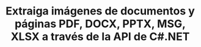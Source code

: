 ---
############################# Static ############################
layout: "auto-gen-gist"
draft: false
path: "es/parser/net/extract/image/"
otherformats: DOC DOT DOCX DOCM DOTX DOTM TXT ODT OTT RTF PDF XHTML MHTML MD XML EPUB FB2 CHM XLS XLT XLSX XLSM XLSB XLTX XLTM ODS CSV OTS XLA XLAM PPT PPTX  PPS POT PPSX POTX PPSM ODP OTP PST OST EML EMLX MSG ONE 

############################# Head ############################
head_title: "Extraiga imágenes de Excel, Word, PDF y otros documentos o páginas a través de .NET "
head_description: "GroupDocs.Parser .NET API permite a los programadores de software extraer imágenes de diferentes documentos como MS Excel, Word, PowerPoint, PDF y más dentro de sus aplicaciones .NET."

############################# Header ############################
title: "Extraiga imágenes de documentos y páginas PDF, DOCX, PPTX, MSG, XLSX a través de la API de C#.NET"
description: "GroupDocs.Parser .NET API permite a los programadores extraer imágenes de documentos o páginas de documentos PDF, DOC, DOCX, PPT, PPTX, EML, MSG, XLS, XLSX, CSV, ODT, RTF y EPUB."

######################### Download Button #######################
button:
    enable: true

############################# About ############################
about:
    enable: true
    title: "¿Cómo extraer imágenes de documentos o área de página a través de .NET?"
    content: |
       Las imágenes se pueden usar para entregar información de tal manera que no se pueda expresar con palabras. Las imágenes nos ayudan a captar la atención del usuario y explican conceptos difíciles con facilidad. A veces, mientras leíamos documentos, diarios o nos beneficiábamos de presentaciones, a menudo encontrábamos algunas imágenes fascinantes y queríamos descargarlas. GroupDocs.Parser para .NET es una potente API que ayuda a los usuarios a desarrollar aplicaciones útiles para extraer imágenes de diferentes tipos de documentos y guardarlas en PNG, JPEG, WebP, GIF, BMP y otros formatos. La API ha incluido soporte para la extracción de texto e imágenes de algunos de los formatos de archivo más utilizados, como PDF, correos electrónicos, libros electrónicos, formatos de Microsoft Office: Word (DOC, DOCX), PowerPoint (PPT, PPTX), Excel (XLS , XLSX), formatos de LibreOffice y muchos más. La API también es totalmente compatible con el análisis de documentos, la extracción de texto sin formato y estructurado, la búsqueda de texto por palabras clave, la extracción de metadatos o imágenes, contenedores y archivos adjuntos y mucho más. 

############################# content ############################
steps:
    enable: true
    block:
    - title_left: "Extraiga imágenes de IMAGE Documentos a través de C#"
      content_left: |
       GroupDocs.Parser .NET API permite a los desarrolladores de software extraer imágenes de image_documentos UPPER. El siguiente ejemplo de código C# .NET demuestra cómo extraer imágenes dentro de un documento IMAGE.

      title_right: "Cómo extraer imágenes a través de .NET"
      content_right: |
        * Cree una instancia de [Parser](https://apireference.groupdocs.com/parser/net/groupdocs.parser/parser)
        * compruebe si se admite la extracción de imágenes
        * Iterar sobre imágenes en el documento
        * Llamar al método [getImages](https://apireference.groupdocs.com/parser/net/groupdocs.parser/parser/methods/getimages) para extraer todas las imágenes de todo el documento.
        * Imprimir todas las imágenes

      gisthash: "6bc9e8fea228c9e1b99425b338bb0f00"
      gistfile: "images_extraction_form_documents.cs"

    - title_left: "Extracción de imágenes de la página del documento IMAGE a través de C#"
      content_left: |
       GroupDocs.Parser .NET permite a los desarrolladores de software extraer imágenes de la página de documentos IMAGE. El siguiente código C# .NET muestra cómo se puede lograr la extracción de imágenes dentro de un documento IMAGE.

      title_right: "Extraer imagen de archivo a través de .NET"
      content_right: |
        * Cree una instancia de [Parser](https://apireference.groupdocs.com/parser/net/groupdocs.parser/parser)
        * Verifique el documento para soporte de extracción de imágenes
        * Obtenga información del documento llamando a [GetDocumentInfo](https://apireference.groupdocs.com/parser/net/groupdocs.parser/parser/methods/getdocumentinfo)
        * Consultar documento por páginas existentes
        * Iterar sobre páginas e imprimir un número de página
        * Llame al método [getImages(Int32)](https://apireference.groupdocs.com/parser/net/groupdocs.parser.parser/getimages/methods/2) para extraer todas las imágenes de todo el documento.
        * Iterar sobre imágenes e imprimir las imágenes
     
      gisthash: "2000d476c202a688677f57a2fbd7ceab"
      gistfile: "images_extraction_form_documents_page.cs"
      
    - title_left: "Cómo extraer una imagen del área de la página de documentos IMAGE"
      content_left: |
       GroupDocs.Parser .NET API es totalmente compatible con la extracción de imágenes de documentos IMAGE mediante un par de líneas de código .NET. El siguiente ejemplo de código .NET muestra cómo realizar la extracción de imágenes desde un área de página de documento IMAGE.

      title_right: "Extraiga imágenes de un área de página de archivo a través de .NET"
      content_right: |
        * Cree una instancia de [Parser](https://apireference.groupdocs.com/parser/net/groupdocs.parser/parser)
        * personalizar la creación de opciones que se pueden usar para la extracción de imágenes
        * Verifique el documento para soporte de extracción de imágenes
        * Extraiga imágenes de la esquina superior izquierda de una página llamando al método [getImages(options)](https://apireference.groupdocs.com/parser/net/groupdocs.parser.parser/getimages/methods/3) usando personalizar Opciones.
        * Iterar sobre imágenes e imprimir las imágenes
     
      gisthash: "ea6c6b8fa613384f1e7f637dabcb7bca"
      gistfile: "extract_images_form_documents_page_area.cs"

    - title_left: "Cómo extraer y guardar una imagen en un archivo a través de C# .NET"
      content_left: |
       GroupDocs.Parser .NET API permite a los desarrolladores de software extraer imágenes de un documento y guardarlas en un archivo con solo un par de líneas de código .NET. El siguiente ejemplo demuestra cómo realizar la extracción de imágenes de un documento IMAGE y guardar el contenido de la imagen en el archivo. 

      title_right: "Guardar imágenes en un archivo a través de .NET"
      content_right: |
        * Crear una instancia de la clase [Parser](https://apireference.groupdocs.com/parser/net/groupdocs.parser/parser)
        * Extraer imágenes del documento
        * Llamar al método [getImages](https://apireference.groupdocs.com/parser/net/groupdocs.parser/parser/methods/getimages) para extraer todas las imágenes de todo el documento.
        * Verifique el documento para soporte de extracción de imágenes
        * Extraiga imágenes de la esquina superior izquierda de una página llamando al método [getImages(options)](https://apireference.groupdocs.com/parser/net/groupdocs.parser.parser/getimages/methods/3) usando personalizar Opciones.
        * opción Creación para guardar imágenes en formato PNG
        * Iterar sobre imágenes y guardar la imagen en el archivo PNG
     
      gisthash: "bc242d5ff4050564fa275858ffa7d34f"
      gistfile: "images_saving_to_files.cs"

    - title_left: "Requisitos del sistema"
      content_left: |
        GroupDocs.Parser para .NET es totalmente compatible con todas las principales plataformas y sistemas operativos. Para obtener una guía completa de requisitos del sistema, visite [requisitos del sistema](hhttps://docs.groupdocs.com/parser/net/system-requirements/) Antes de ejecutar el código a continuación, asegúrese de tener los siguientes requisitos previos instalados en su sistema:
         * Sistemas Operativos: Microsoft Windows, Linux, Mac OS
         * Entorno de desarrollo: Visual Studio, Xamarin, MonoDevelop, etc.
         * Marcos: .NET Framework, .NET Standard, .NET Core, Mono
         * Obtenga la última versión de las API GroupDocs.Assembly .NET de [NuGet](https://www.nuget.org/packages/GroupDocs.parser/)
        
      title_right: "Por qué usar GroupDocs.Parser"
      content_right: |
        * Compatibilidad con la extracción de texto sin formato de cualquier documento compatible
        * Análisis de documentos a través de plantillas definidas por el usuario.
        * Totalmente compatible con la extracción de texto estructurado
        * Búsqueda de texto por palabra clave y expresión regular
        * Extraiga texto formateado, metadatos, imágenes, contenedores y archivos adjuntos.
        * Extraiga la tabla de contenido para algunos formatos de documentos compatibles.
        * Analizar datos de formularios de documentos PDF.
        * Extraer hipervínculos del documento

demos:
    enable: true
        

more_formats:
    enable: true


back_to_top:
    enable: true
---